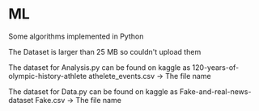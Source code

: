 # ML
Some algorithms implemented in Python

The Dataset is larger than 25 MB so couldn't upload them

The dataset for Analysis.py can be found on kaggle as 120-years-of-olympic-history-athlete
athelete_events.csv -> The file name

The dataset for Data.py can be found on kaggle as Fake-and-real-news-dataset
Fake.csv -> The file name

